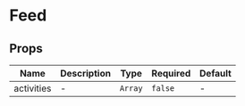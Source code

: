 # Feed

## Props

<!-- @vuese:Feed:props:start -->
|Name|Description|Type|Required|Default|
|---|---|---|---|---|
|activities|-|`Array`|`false`|-|

<!-- @vuese:Feed:props:end -->


